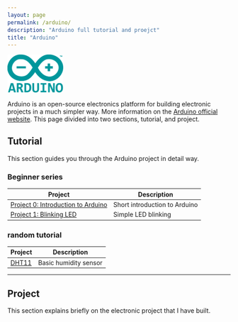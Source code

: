 ```yaml
---
layout: page
permalink: /arduino/
description: "Arduino full tutorial and proejct"
title: "Arduino"
---
```


<img alt="logo" src="/assets/images/arduino/logo.png" width="25%" />

Arduino is an open-source electronics platform for building electronic projects in a much simpler way. More information on the [Arduino official website](https://www.arduino.cc/). This page divided into two sections, tutorial, and project.

## Tutorial

This section guides you through the Arduino project in detail way. 

### Beginner series

Project | Description
--------|-------------
[Project 0: Introduction to Arduino](https://deskel.github.io/posts/arduino/tutorial/beginner/project-0) | Short introduction to Arduino
[Project 1: Blinking LED](https://deskel.github.io/posts/arduino/tutorial/beginner/project-1) | Simple LED blinking

### random tutorial

Project | Description
--------|------------
[DHT11](https://deskel.github.io/posts/arduino/DHT11) | Basic humidity sensor

---

## Project

This section explains briefly on the electronic project that I have built.
